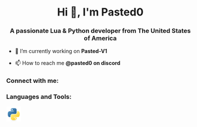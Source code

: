 <h1 align="center">Hi 👋, I'm Pasted0</h1>
<h3 align="center">A passionate Lua & Python developer from The United States of America</h3>

- 🔭 I’m currently working on **Pasted-V1**

- 📫 How to reach me **@pasted0 on discord**

<h3 align="left">Connect with me:</h3>
<p align="left">
</p>

<h3 align="left">Languages and Tools:</h3>
<p align="left"> <a href="https://www.python.org" target="_blank" rel="noreferrer"> <img src="https://raw.githubusercontent.com/devicons/devicon/master/icons/python/python-original.svg" alt="python" width="40" height="40"/> </a> </p>
